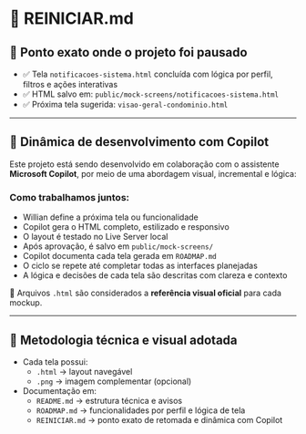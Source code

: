 # 🔁 REINICIAR.md

## 📍 Ponto exato onde o projeto foi pausado

- ✅ Tela `notificacoes-sistema.html` concluída com lógica por perfil, filtros e ações interativas
- ✅ HTML salvo em: `public/mock-screens/notificacoes-sistema.html`
- ✅ Próxima tela sugerida: `visao-geral-condominio.html`

---

## 🤝 Dinâmica de desenvolvimento com Copilot

Este projeto está sendo desenvolvido em colaboração com o assistente **Microsoft Copilot**, por meio de uma abordagem visual, incremental e lógica:

### Como trabalhamos juntos:

- Willian define a próxima tela ou funcionalidade
- Copilot gera o HTML completo, estilizado e responsivo
- O layout é testado no Live Server local
- Após aprovação, é salvo em `public/mock-screens/`
- Copilot documenta cada tela gerada em `ROADMAP.md`
- O ciclo se repete até completar todas as interfaces planejadas
- A lógica e decisões de cada tela são descritas com clareza e contexto

📎 Arquivos `.html` são considerados a **referência visual oficial** para cada mockup.

---

## 📐 Metodologia técnica e visual adotada

- Cada tela possui:
  - `.html` → layout navegável
  - `.png` → imagem complementar (opcional)
- Documentação em:
  - `README.md` → estrutura técnica e avisos
  - `ROADMAP.md` → funcionalidades por perfil e lógica de tela
  - `REINICIAR.md` → ponto exato de retomada e dinâmica com Copilot
